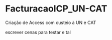 # FacturacaoICP_UN-CAT

Criação de Access com custeio à UN e CAT


escrever cenas para testar e tal
